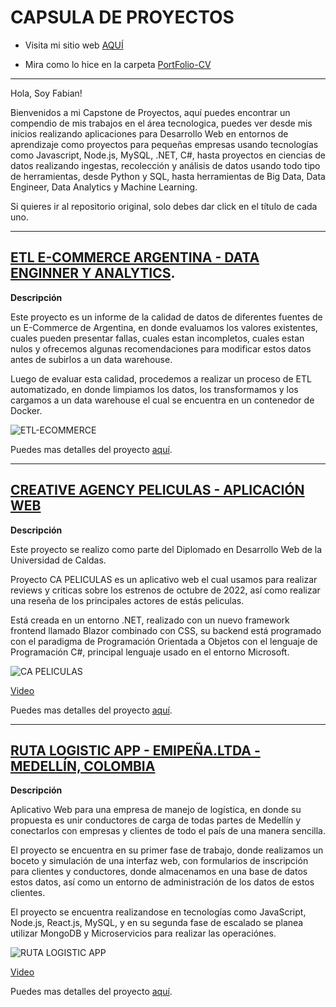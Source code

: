 # CAPSULA DE PROYECTOS

- Visita mi sitio web [AQUÍ](https://FabianTatum.github.io./FabianPalacios/Portfolio-CV)

- Mira como lo hice en la carpeta [PortFolio-CV](https://github.com/FabianTatum/FabianPalacios/tree/gh-pages/Portfolio-CV)

--------------------

Hola, Soy Fabian!

Bienvenidos a mi Capstone de Proyectos, aquí puedes encontrar un compendio de mis trabajos en el área tecnologica, puedes ver desde mis inicios realizando aplicaciones para Desarrollo Web en entornos de aprendizaje como proyectos para pequeñas empresas usando tecnologías como Javascript, Node.js, MySQL, .NET, C#, hasta proyectos en ciencias de datos realizando ingestas, recolección y análisis de datos usando todo tipo de herramientas, desde Python y SQL, hasta herramientas de Big Data, Data Engineer, Data Analytics y Machine Learning.

Si quieres ir al repositorio original, solo debes dar click en el título de cada uno.

--------------------

## [ETL E-COMMERCE ARGENTINA - DATA ENGINNER Y ANALYTICS](https://github.com/FabianTatum/ETL-E-Commerce-Python-SQL-Bash).

**Descripción**

Este proyecto es un informe de la calidad de datos de diferentes fuentes de un E-Commerce de Argentina, en donde evaluamos los valores existentes, cuales pueden presentar fallas, cuales estan incompletos, cuales estan nulos y ofrecemos algunas recomendaciones para modificar estos datos antes de subirlos a un data warehouse.

Luego de evaluar esta calidad, procedemos a realizar un proceso de ETL automatizado, en donde limpiamos los datos, los transformamos y los cargamos a un data warehouse el cual se encuentra en un contenedor de Docker.

![ETL-ECOMMERCE](https://media.giphy.com/media/4gBfjaKYWF85xAk1ya/giphy.gif)

Puedes mas detalles del proyecto [aquí](https://github.com/FabianTatum/ETL-E-Commerce-Python-SQL-Bash).

--------------------

## [CREATIVE AGENCY PELICULAS - APLICACIÓN WEB](https://github.com/FabianTatum/CA-Peliculas-CSharp-Oct-2021)

**Descripción**

Este proyecto se realizo como parte del Diplomado en Desarrollo Web de la Universidad de Caldas.

Proyecto CA PELICULAS es un aplicativo web el cual usamos para realizar reviews y criticas sobre los estrenos de octubre de 2022, así como realizar una reseña de los principales actores de estás peliculas.

Está creada en un entorno .NET, realizado con un nuevo framework frontend llamado Blazor combinado con CSS, su backend está programado con el paradigma de Programación Orientada a Objetos con el lenguaje de Programación C#, principal lenguaje usado en el entorno Microsoft.

![CA PELICULAS](https://media.giphy.com/media/jTMBeu4fkmTAsPu4fD/giphy.gif)

[Video](https://youtu.be/Cqb6x9uxAlg)

Puedes mas detalles del proyecto [aquí](https://github.com/FabianTatum/CA-Peliculas-CSharp-Oct-2021).

---------------------

## [RUTA LOGISTIC APP - EMIPEÑA.LTDA - MEDELLÍN, COLOMBIA](https://github.com/FabianTatum/Ruta-App-Logistict-Enterprise)

**Descripción**

Aplicativo Web para una empresa de manejo de logística, en donde su propuesta es unir conductores de carga de todas partes de Medellín y conectarlos con empresas y clientes de todo el país de una manera sencilla.

El proyecto se encuentra en su primer fase de trabajo, donde realizamos un boceto y simulación de una interfaz web, con formularios de inscripción para clientes y conductores, donde almacenamos en una base de datos estos datos, así como un entorno de administración de los datos de estos clientes.

El proyecto se encuentra realizandose en tecnologías como JavaScript, Node.js, React.js, MySQL, y en su segunda fase de escalado se planea utilizar MongoDB y Microservicios para realizar las operaciónes.

![RUTA LOGISTIC APP](https://media.giphy.com/media/cHaukBD7SLn6zI97D4/giphy.gif)

[Video](https://youtu.be/YniMaNeWVKw)

Puedes mas detalles del proyecto [aquí](https://github.com/FabianTatum/Ruta-App-Logistict-Enterprise).